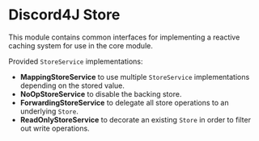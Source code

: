 # Discord4J Store
This module contains common interfaces for implementing a reactive caching system for use in the core module.

Provided `StoreService` implementations:
* **MappingStoreService** to use multiple `StoreService` implementations depending on the stored value.
* **NoOpStoreService** to disable the backing store.
* **ForwardingStoreService** to delegate all store operations to an underlying `Store`.
* **ReadOnlyStoreService** to decorate an existing `Store` in order to filter out write operations.
